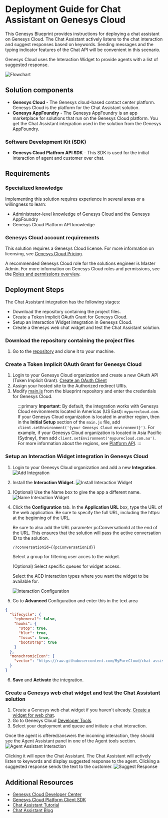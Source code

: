 # Deployment Guide for Chat Assistant on Genesys Cloud
This Genesys Blueprint provides instructions for deploying a chat assistant on Genesys Cloud. The Chat Assistant actively listens to the chat interaction and suggest responses based on keywords. Sending messages and the typing indicator features of the Chat API will be convenient in this scenario.

Genesys Cloud uses the Interaction Widget to provide agents with a list of suggested response.

![Flowchart](images/flowchart.png "Flowchart")

## Solution components
* **Genesys Cloud** - The Genesys cloud-based contact center platform. Genesys Cloud is the platform for the Chat Assistant solution.
* **Genesys AppFoundry** - The Genesys AppFoundry is an app marketplace for solutions that run on the Genesys Cloud platform. You get the Chat Assistant integration used in the solution from the Genesys AppFoundry.

### Software Development Kit (SDK)
* **Genesys Cloud Platfrom API SDK** - This SDK is used for the initial interaction of agent and customer over chat.

## Requirements

### Specialized knowledge
Implementing this solution requires experience in several areas or a willingness to learn:
* Administrator-level knowledge of Genesys Cloud and the Genesys AppFoundry
* Genesys Cloud Platform API knowledge

### Genesys Cloud account requirements
This solution requires a Genesys Cloud license. For more information on licensing, see [Genesys Cloud Pricing](https://www.genesys.com/pricing "Opens the pricing article").

A recommended Genesys Cloud role for the solutions engineer is Master Admin. For more information on Genesys Cloud roles and permissions, see the [Roles and permissions overview](https://help.mypurecloud.com/?p=24360 "Opens the Roles and permissions overview article").

## Deployment Steps

The Chat Assistant integration has the following stages:

- Download the repository containing the project files.
- Create a Token Implicit OAuth Grant for Genesys Cloud.
- Setup an Interaction Widget integration in Genesys Cloud.
- Create a Genesys web chat widget and test the Chat Assistant solution.

### Download the repository containing the project files

1. Go to the [repository](https://github.com/MyPureCloud/chat-assistant-blueprint) and clone it to your machine.

### Create a Token Implicit OAuth Grant for Genesys Cloud

1. Login to your Genesys Cloud organization and create a new OAuth API (Token Implicit Grant). [Create an OAuth Client](https://help.mypurecloud.com/articles/create-an-oauth-client/)
2. Assign your hosted site to the Authorized redirect URIs.
3. Modify [main.js](https://github.com/MyPureCloud/chat-assistant-blueprint/blob/master/docs/scripts/main.js) from the blueprint repository and enter the credentials for Genesys Cloud.

<div style="margin-left: 40px;">

:::primary
**Important**: By default, the integration works with Genesys Cloud environments located in Americas (US East): `mypurecloud.com`. If your Genesys Cloud organization is located in another region, then in the **Initial Setup** section of the `main.js` file, add `client.setEnvironment('{your Genesys Cloud environment}')`. For example, if your Genesys Cloud organization is located in Asia Pacific (Sydney), then add `client.setEnvironment('mypurecloud.com.au')`. For more information about the regions, see [Platform API](https://developer.mypurecloud.com/api/rest/ "Opens the Platform API page").
:::

</div>

### Setup an Interaction Widget integration in Genesys Cloud
1. Login to your Genesys Cloud organization and add a new **Integration**.
   ![Add Integration](images/add-integration.png "Add Integration")
   
2. Install the **Interaction Widget**.
   ![Install Interaction Widget](images/install-interaction-widget.png "Install Interaction Widget")
   
3. (Optional) Use the Name box to give the app a different name.
   ![Name Interaction Widget](images/name-interaction.png "Name Interaction Widget")
   
4. Click the **Configuration** tab. In the **Application URL** box, type the URL of the web application. Be sure to specify the full URL, including the https: at the beginning of the URL.
   
   Be sure to also add the URL parameter pcConversationId at the end of the URL. This ensures that the solution will pass the active conversation ID to the solution.

   <pre class="language-nohighlight"><code class="language-nohighlight">/?conversationid=&#123;&#123;pcConversationId&#125&#125;</code></pre>

   Select a group for filtering user acces to the widget.

   (Optional) Select specific queues for widget access.

   Select the ACD interaction types where you want the widget to be available for.

   ![Interaction Configuration](images/interaction-config.png "Interaction Configuration")
   
5. Go to **Advanced** Configuration and enter this in the text area

```json
{
  "lifecycle": {
    "ephemeral": false,
    "hooks": {
      "stop": true,
      "blur": true,
      "focus": true,
      "bootstrap": true
    }
  },
  "monochromicIcon": {
    "vector": "https://raw.githubusercontent.com/MyPureCloud/chat-assistant-blueprint/master/blueprint/images/Chatbot.svg"
  }
}
```

6. **Save** and **Activate** the integration.

### Create a Genesys web chat widget and test the Chat Assistant solution
1. Create a Genesys web chat widget if you haven't already. [Create a widget for web chat](https://help.mypurecloud.com/?p=195772).
2. Go to Genesys Cloud [Developer Tools](https://developer.mypurecloud.com/developer-tools/#/webchat).
3. Select your deployment and queue and initiate a chat interaction.

Once the agent is offered/answers the incoming interaction, they should see the Agent Assistant panel in one of the Agent tools section.
![Agent Assistant Interaction](images/agent-assistant-integration.png "Agent Assistant Interaction")

Clicking it will open the Chat Assistant. The Chat Assistant will actively listen to keywords and display suggested response to the agent. Clicking a suggested response sends the text to the customer.
![Suggest Response](images/suggest-response.png "Suggest Response")

## Additional Resources
* [Genesys Cloud Developer Center](https://developer.mypurecloud.com/)
* [Genesys Cloud Platform Client SDK](https://developer.mypurecloud.com/api/rest/client-libraries/)
* [Chat Assistant Tutorial](https://developer.mypurecloud.com/api/tutorials/agent-chat-assistant/?language=javascript&step=1)
* [Chat Assistant Blog](https://developer.mypurecloud.com/blog/2020-02-19-agent-chat-assistant/)
